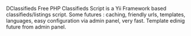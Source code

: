 DClassifieds Free PHP Classifieds Script is a Yii Framework based classifieds/listings script. Some futures : caching, friendly urls, templates, languages, easy configuration via admin panel, very fast. Template edinig future from admin panel.